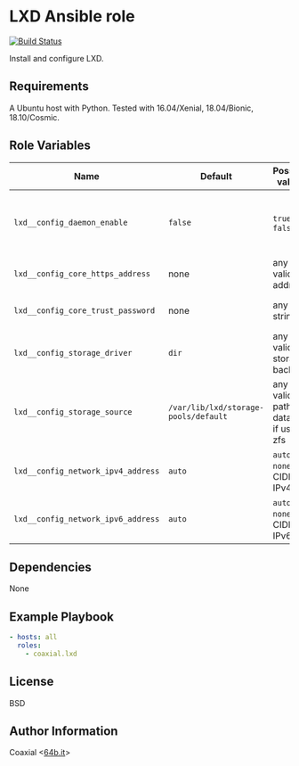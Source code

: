 LXD Ansible role
=========
[![Build Status](https://travis-ci.org/coaxial/ansible-role-lxd.svg?branch=master)](https://travis-ci.org/coaxial/ansible-role-lxd)

Install and configure LXD.

Requirements
------------

A Ubuntu host with Python. Tested with 16.04/Xenial, 18.04/Bionic, 18.10/Cosmic. 

Role Variables
--------------

Name | Default | Possible values | Description
---|---|---|---
`lxd__config_daemon_enable` | `false` | `true` or `false` | Whether the daemon is remotely accessible or not; `lxd__config_core_https_address` and `lxd__config_core_trust_password` must be set if this is `true`
`lxd__config_core_https_address` | none | any valid IP address | Sets the `core.https_address` variable in the [server configuration](https://lxd.readthedocs.io/en/latest/server/)
`lxd__config_core_trust_password` | none | any string | Sets the `core.trust_password` variable in the [server configuration](https://lxd.readthedocs.io/en/latest/server/)
`lxd__config_storage_driver` | `dir` | any valid storage backend | cf. [list of supported backends](https://lxd.readthedocs.io/en/latest/storage/#storage-backends-and-supported-functions)
`lxd__config_storage_source` | `/var/lib/lxd/storage-pools/default` | any valid path or dataset if using zfs | cf. the `source` variable for [storage configuration](https://lxd.readthedocs.io/en/latest/storage/#storage-configuration)
`lxd__config_network_ipv4_address` | `auto` | `auto`, `none`, CIDR IPv4 | Sets the `ipv4.address`, cf. [network configuration](https://lxd.readthedocs.io/en/latest/networks/)
`lxd__config_network_ipv6_address` | `auto` | `auto`, `none`, CIDR IPv6 | Sets the `ipv6.address`, cf. [network configuration](https://lxd.readthedocs.io/en/latest/networks/)

Dependencies
------------

None

Example Playbook
----------------

```yaml
- hosts: all
  roles:
    - coaxial.lxd
```

License
-------

BSD

Author Information
------------------

Coaxial <[64b.it](https://64b.it)>
